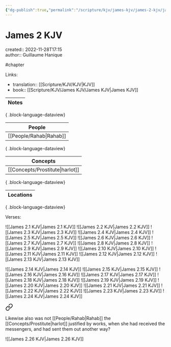 ```yaml
---
{"dg-publish":true,"permalink":"/scripture/kjv/james-kjv/james-2-kjv/james-2-kjv/"}
---
```


# James 2 KJV

created:: 2022-11-28T17:15  
author:: Guillaume Hanique

#chapter

Links:

- translation:: [[Scripture/KJV/KJV\|KJV]]
- book:: [[Scripture/KJV/James KJV/James KJV\|James KJV]]

| Notes |
| ----- |

{ .block-language-dataview}

| People                     |
| -------------------------- |
| [[People/Rahab\|Rahab]] |

{ .block-language-dataview}

| Concepts                           |
| ---------------------------------- |
| [[Concepts/Prostitute\|harlot]] |

{ .block-language-dataview}

| Locations |
| --------- |

{ .block-language-dataview}

Verses:

![[James 2.1 KJV\|James 2.1 KJV]]
![[James 2.2 KJV\|James 2.2 KJV]]
![[James 2.3 KJV\|James 2.3 KJV]]
![[James 2.4 KJV\|James 2.4 KJV]]
![[James 2.5 KJV\|James 2.5 KJV]]
![[James 2.6 KJV\|James 2.6 KJV]]
![[James 2.7 KJV\|James 2.7 KJV]]
![[James 2.8 KJV\|James 2.8 KJV]]
![[James 2.9 KJV\|James 2.9 KJV]]
![[James 2.10 KJV\|James 2.10 KJV]]
![[James 2.11 KJV\|James 2.11 KJV]]
![[James 2.12 KJV\|James 2.12 KJV]]
![[James 2.13 KJV\|James 2.13 KJV]]

![[James 2.14 KJV\|James 2.14 KJV]]
![[James 2.15 KJV\|James 2.15 KJV]]
![[James 2.16 KJV\|James 2.16 KJV]]
![[James 2.17 KJV\|James 2.17 KJV]]
![[James 2.18 KJV\|James 2.18 KJV]]
![[James 2.19 KJV\|James 2.19 KJV]]
![[James 2.20 KJV\|James 2.20 KJV]]
![[James 2.21 KJV\|James 2.21 KJV]]
![[James 2.22 KJV\|James 2.22 KJV]]
![[James 2.23 KJV\|James 2.23 KJV]]
![[James 2.24 KJV\|James 2.24 KJV]]

<div class="transclusion internal-embed is-loaded"><a class="markdown-embed-link" href="/scripture/kjv/james-kjv/james-2-kjv/james-2-25-kjv/" aria-label="Open link"><svg xmlns="http://www.w3.org/2000/svg" width="24" height="24" viewBox="0 0 24 24" fill="none" stroke="currentColor" stroke-width="2" stroke-linecap="round" stroke-linejoin="round" class="svg-icon lucide-link"><path d="M10 13a5 5 0 0 0 7.54.54l3-3a5 5 0 0 0-7.07-7.07l-1.72 1.71"></path><path d="M14 11a5 5 0 0 0-7.54-.54l-3 3a5 5 0 0 0 7.07 7.07l1.71-1.71"></path></svg></a><div class="markdown-embed">



Likewise also was not [[People/Rahab\|Rahab]] the [[Concepts/Prostitute\|harlot]] justified by works, when she had received the messengers, and had sent them out another way?


</div></div>

![[James 2.26 KJV\|James 2.26 KJV]]

